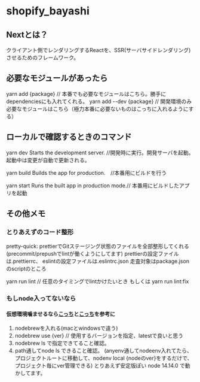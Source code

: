# shopify_bayashi

## Nextとは？
クライアント側でレンダリングするReactを、SSR(サーバサイドレンダリング)させるためのフレームワーク。

## 必要なモジュールがあったら
  yarn add {package} // 本番でも必要なモジュールはこちら。勝手にdependenciesにも入れてくれる。
  yarn add --dev {package} // 開発環境のみ必要なモジュールはこちら（極力本番に必要ないものはこっちに入れるようにする）

## ローカルで確認するときのコマンド
  yarn dev
    Starts the development server. //開発時に実行。開発サーバを起動。起動中は変更が自動で更新される。

  yarn build
    Builds the app for production.　//本番用にビルドを行う

  yarn start
    Runs the built app in production mode.// 本番用にビルドしたアプリを起動

## その他メモ
### とりあえずのコード整形
  pretty-quick: prettierでGitステージング状態のファイルを全部整形してくれる
  (precommit/prepushでlintが働くようにしてます)
  prettierの設定ファイルは.prettierrc、
  eslintの設定ファイルは.eslintrc.json
  走査対象はpackage.jsonのscriptのところ

  yarn run lint // 任意のタイミングでlintかけたいとき
  もしくは
  yarn run lint:fix
  
### もしnode入ってないなら
  #### 仮想環境噛ませるなら[こっち](https://www.to-r.net/media/anyenv/)と[こっち](https://qiita.com/ttokdev/items/3547587b0494dd624901)を参考に
  1. nodebrewを入れる(macとwindowsで違う)
  1. nodebrew use {ver} // 使用するバージョンを指定、latestで良いと思う
  1. nodebrew ls で指定できてること確認。
  1. path通してnode ls できること確認。
  (anyenv通してnodeenv入れてたら、プロジェクトルートに移動して、nodenv local {nodeのver}をするだけで、プロジェクト毎にver管理できる)
  とりあえず安定版ぽい node 14.14.0 で動かしてます。
